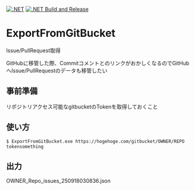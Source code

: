 [![.NET](https://github.com/kou-hon/ExportFromGitBucket/actions/workflows/dotnet.yml/badge.svg)](https://github.com/kou-hon/ExportFromGitBucket/actions/workflows/dotnet.yml)
[![.NET Build and Release](https://github.com/kou-hon/ExportFromGitBucket/actions/workflows/BuildAndRelease.yml/badge.svg)](https://github.com/kou-hon/ExportFromGitBucket/actions/workflows/BuildAndRelease.yml)

# ExportFromGitBucket
Issue/PullRequest取得

GitHubに移管した際、CommitコメントとのリンクがおかしくなるのでGitHubへIssue/PullRequestのデータも移管したい

## 事前準備

リポジトリアクセス可能なgitbucketのTokenを取得しておくこと

## 使い方

```
$ ExportFromGitBucket.exe https://hogehoge.com/gitbucket/OWNER/REPO tokensomething
```

## 出力

OWNER_Repo_issues_250918030836.json
